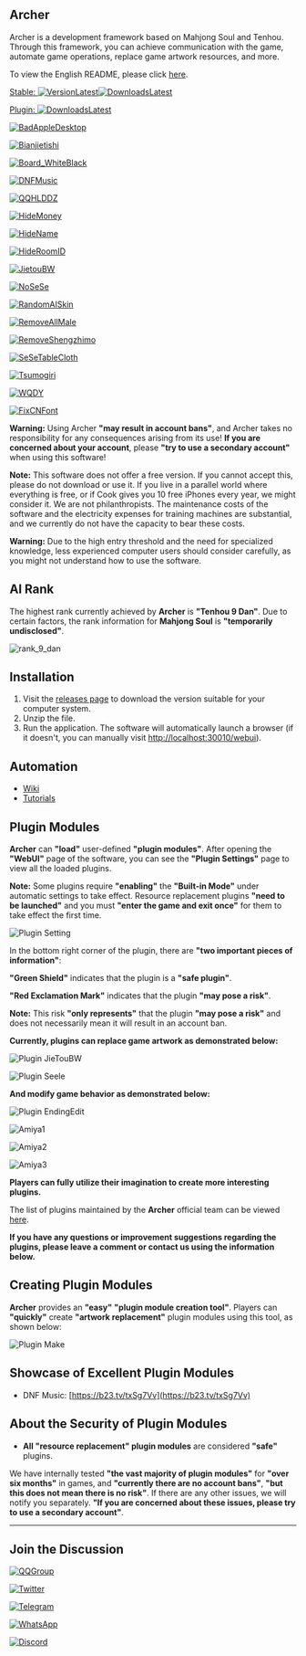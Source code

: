 ## Archer

Archer is a development framework based on Mahjong Soul and Tenhou. Through this framework, you can achieve communication with the game, automate game operations, replace game artwork resources, and more.

To view the English README, please click [here](./README_EN.md).

[Stable: ![VersionLatest](https://img.shields.io/github/release/moxcomic/archer.svg)![DownloadsLatest](https://img.shields.io/github/downloads/moxcomic/archer/latest/total.svg)](https://github.com/moxcomic/archer/releases/latest)

[Plugin: ![DownloadsLatest](https://img.shields.io/github/downloads/moxcomic/archer/plugin/total.svg)](https://github.com/moxcomic/archer/releases/plugin)

[![BadAppleDesktop](https://img.shields.io/badge/BadAppleDesktop-v0.0.1-blue.svg)](https://github.com/moxcomic/archer/releases/download/plugin/badappleDesktop-0.0.1.arc)

[![Bianjietishi](https://img.shields.io/badge/Bianjietishi-v1.0.0-blue.svg)](https://github.com/moxcomic/archer/releases/download/plugin/bianjietishi-1.0.0.arc)

[![Board_WhiteBlack](https://img.shields.io/badge/BoardWhiteBlack-v1.0.0-blue.svg)](https://github.com/moxcomic/archer/releases/download/plugin/board_whiteblack-1.0.0.arc)

[![DNFMusic](https://img.shields.io/badge/DNFMusic-v1.0.0-blue.svg)](https://github.com/moxcomic/archer/releases/download/plugin/DNF_Music.-1.0.0.arc)

[![QQHLDDZ](https://img.shields.io/badge/QQHHDDZ-v1.1.0-blue.svg)](https://github.com/moxcomic/archer/releases/download/plugin/extraBGMs_qqhlddz-1.1.0.arc)

[![HideMoney](https://img.shields.io/badge/HideMoney-v1.0.0-blue.svg)](https://github.com/moxcomic/archer/releases/download/plugin/hideMoney-1.0.0.arc)

[![HideName](https://img.shields.io/badge/HideName-v1.0.1-blue.svg)](https://github.com/moxcomic/archer/releases/download/plugin/hideName-1.0.1.arc)

[![HideRoomID](https://img.shields.io/badge/HideRoomID-v1.0.0-blue.svg)](https://github.com/moxcomic/archer/releases/download/plugin/hideRoomID-1.0.0.arc)

[![JietouBW](https://img.shields.io/badge/JietouBW-v1.9.1-blue.svg)](https://github.com/moxcomic/archer/releases/download/plugin/jietoubw-1.9.1.arc)

[![NoSeSe](https://img.shields.io/badge/NoSeSe-v1.0.6-blue.svg)](https://github.com/moxcomic/archer/releases/download/plugin/nosese-1.0.6.arc)

[![RandomAISkin](https://img.shields.io/badge/RandomAISkin-v1.0.0-blue.svg)](https://github.com/moxcomic/archer/releases/download/plugin/randomAISkin-1.0.0.arc)

[![RemoveAllMale](https://img.shields.io/badge/RemoveAllMale-v1.0.0-blue.svg)](https://github.com/moxcomic/archer/releases/download/plugin/removeAllMale-1.0.1.arc)

[![RemoveShengzhimo](https://img.shields.io/badge/RemoveShengzhimo-v1.0.2-blue.svg)](https://github.com/moxcomic/archer/releases/download/plugin/removeShengzhimo-1.0.2.arc)

[![SeSeTableCloth](https://img.shields.io/badge/SeSeTableCloth-v1.0.0-blue.svg)](https://github.com/moxcomic/archer/releases/download/plugin/sese_tablecloth-1.0.0.arc)

[![Tsumogiri](https://img.shields.io/badge/Tsumogiri-v1.0.0-blue.svg)](https://github.com/moxcomic/archer/releases/download/plugin/tsumogiri-1.0.0.arc)

[![WQDY](https://img.shields.io/badge/WQDY-v1.0.7-blue.svg)](https://github.com/moxcomic/archer/releases/download/plugin/wqdy-1.0.7.arc)

[![FixCNFont](https://img.shields.io/badge/FixCNFont-v1.0.0-blue.svg)](https://github.com/moxcomic/archer/releases/download/plugin/FixCNFont-1.0.0.arc)

**Warning:** Using Archer **"may result in account bans"**, and Archer takes no responsibility for any consequences arising from its use! **If you are concerned about your account**, please **"try to use a secondary account"** when using this software!

**Note:** This software does not offer a free version. If you cannot accept this, please do not download or use it. If you live in a parallel world where everything is free, or if Cook gives you 10 free iPhones every year, we might consider it. We are not philanthropists. The maintenance costs of the software and the electricity expenses for training machines are substantial, and we currently do not have the capacity to bear these costs.

**Warning:** Due to the high entry threshold and the need for specialized knowledge, less experienced computer users should consider carefully, as you might not understand how to use the software.

## AI Rank

The highest rank currently achieved by **Archer** is **"Tenhou 9 Dan"**. Due to certain factors, the rank information for **Mahjong Soul** is **"temporarily undisclosed"**.

![rank_9_dan](./rank_9_dan.jpg)

## Installation

1. Visit the [releases page](https://github.com/moxcomic/archer/releases/latest) to download the version suitable for your computer system.
2. Unzip the file.
3. Run the application. The software will automatically launch a browser (if it doesn't, you can manually visit [http://localhost:30010/webui](http://localhost:30010/webui)).

## Automation

- [Wiki](https://github.com/moxcomic/archer/wiki)
- [Tutorials](https://github.com/moxcomic/archer/blob/main/lesson/Navigation.md)

## Plugin Modules

**Archer** can **"load"** user-defined **"plugin modules"**. After opening the **"WebUI"** page of the software, you can see the **"Plugin Settings"** page to view all the loaded plugins.

**Note:** Some plugins require **"enabling"** the **"Built-in Mode"** under automatic settings to take effect. Resource replacement plugins **"need to be launched"** and you must **"enter the game and exit once"** for them to take effect the first time.

![Plugin Setting](./plugin_setting.png)

In the bottom right corner of the plugin, there are **"two important pieces of information"**:

**"Green Shield"** indicates that the plugin is a **"safe plugin"**.

**"Red Exclamation Mark"** indicates that the plugin **"may pose a risk"**.

**Note:** This risk **"only represents"** that the plugin **"may pose a risk"** and does not necessarily mean it will result in an account ban.

**Currently, plugins can replace game artwork as demonstrated below:**

![Plugin JieTouBW](./plugin_jietoubw.png)

![Plugin Seele](./plugin_seele.png)

**And modify game behavior as demonstrated below:**

![Plugin EndingEdit](./plugin_ending_edit.png)

![Amiya1](./amiya1.png)

![Amiya2](./amiya2.png)

![Amiya3](./amiya3.png)

**Players can fully utilize their imagination to create more interesting plugins.**

The list of plugins maintained by the **Archer** official team can be viewed [here](https://github.com/moxcomic/archer/releases/tag/plugin).

**If you have any questions or improvement suggestions regarding the plugins, please leave a comment or contact us using the information below.**

## Creating Plugin Modules

**Archer** provides an **"easy"** **"plugin module creation tool"**. Players can **"quickly"** create **"artwork replacement"** plugin modules using this tool, as shown below:

![Plugin Make](./plugin_make.png)

## Showcase of Excellent Plugin Modules

- DNF Music: [https://b23.tv/txSg7Vv](https://b23.tv/txSg7Vv)

## About the Security of Plugin Modules

- **All "resource replacement" plugin modules** are considered **"safe"** plugins.

We have internally tested **"the vast majority of plugin modules"** for **"over six months"** in games, and **"currently there are no account bans"**, **"but this does not mean there is no risk"**. If there are any other issues, we will notify you separately. **"If you are concerned about these issues, please try to use a secondary account"**.

---

## Join the Discussion

[![QQGroup](https://img.shields.io/badge/Join%20QQ%20Group-813043834-blue.svg)](http://qm.qq.com/cgi-bin/qm/qr?_wv=1027&k=lpj-aL7OUe2vy5rSo13Pb-L5nPpLn1SQ&authKey=tlxLDUf6SOkh%2BJtfmgzYW9Ff0oScjghCKMLNRlLUuo1HKBZOk%2BHlfiVi9d05n2LX&noverify=0&group_code=813043834)

[![Twitter](https://img.shields.io/badge/Click%20To%20Follow-Twitter-blue.svg)](https://x.com/yuukiasunahk)

[![Telegram](https://img.shields.io/badge/Click%20To%20Join-Telegram%20Group-blue.svg)](https://t.me/+Ts13JAS-XBZjNWI9)

[![WhatsApp](https://img.shields.io/badge/Click%20To%20Join-WhatsApp%20Group-blue.svg)](https://chat.whatsapp.com/Cx7CEyEhpJhGbUTIj8ac1U)

[![Discord](https://img.shields.io/badge/Click%20To%20Join-Discord%20Group-blue.svg)](https://discord.gg/xmCh63XgEB)